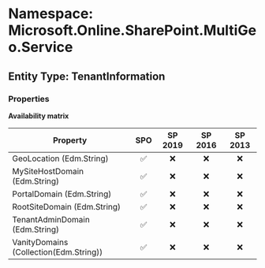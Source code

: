 # Namespace: Microsoft.Online.SharePoint.MultiGeo.Service

## Entity Type: TenantInformation

### Properties

**Availability matrix**

Property | SPO | SP 2019 | SP 2016 | SP 2013
----------|:---:|:-------:|:-------:|:-------:
GeoLocation (Edm.String) | ✅ | ❌ | ❌ | ❌
MySiteHostDomain (Edm.String) | ✅ | ❌ | ❌ | ❌
PortalDomain (Edm.String) | ✅ | ❌ | ❌ | ❌
RootSiteDomain (Edm.String) | ✅ | ❌ | ❌ | ❌
TenantAdminDomain (Edm.String) | ✅ | ❌ | ❌ | ❌
VanityDomains (Collection(Edm.String)) | ✅ | ❌ | ❌ | ❌